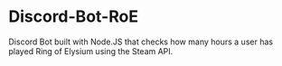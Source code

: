 # Discord-Bot-RoE

Discord Bot built with Node.JS that checks how many hours a user has played Ring of Elysium using the Steam API.
